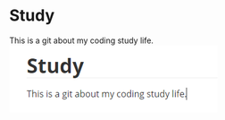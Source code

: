 # Study

This is a git about my coding study life.![image-20211014142945392](README.assets/image-20211014142945392.png)

